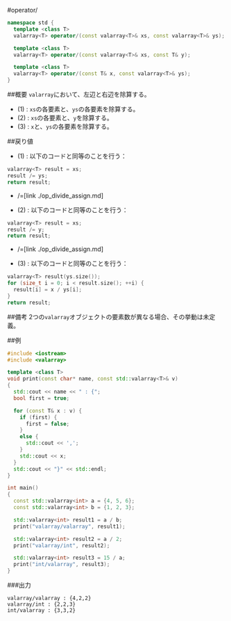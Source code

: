 #operator/
```cpp
namespace std {
  template <class T>
  valarray<T> operator/(const valarray<T>& xs, const valarray<T>& ys); // (1)

  template <class T>
  valarray<T> operator/(const valarray<T>& xs, const T& y);            // (2)

  template <class T>
  valarray<T> operator/(const T& x, const valarray<T>& ys);            // (3)
}
```

##概要
`valarray`において、左辺と右辺を除算する。

- (1) : `xs`の各要素と、`ys`の各要素を除算する。
- (2) : `xs`の各要素と、`y`を除算する。
- (3) : `x`と、`ys`の各要素を除算する。


##戻り値
- (1) : 以下のコードと同等のことを行う：

```cpp
valarray<T> result = xs;
result /= ys;
return result;
```
* /=[link ./op_divide_assign.md]


- (2) : 以下のコードと同等のことを行う：

```cpp
valarray<T> result = xs;
result /= y;
return result;
```
* /=[link ./op_divide_assign.md]


- (3) : 以下のコードと同等のことを行う：

```cpp
valarray<T> result(ys.size());
for (size_t i = 0; i < result.size(); ++i) {
  result[i] = x / ys[i];
}
return result;
```


##備考
2つの`valarray`オブジェクトの要素数が異なる場合、その挙動は未定義。


##例
```cpp
#include <iostream>
#include <valarray>

template <class T>
void print(const char* name, const std::valarray<T>& v)
{
  std::cout << name << " : {";
  bool first = true;

  for (const T& x : v) {
    if (first) {
      first = false;
    }
    else {
      std::cout << ',';
    }
    std::cout << x;
  }
  std::cout << "}" << std::endl;
}

int main()
{
  const std::valarray<int> a = {4, 5, 6};
  const std::valarray<int> b = {1, 2, 3};

  std::valarray<int> result1 = a / b;
  print("valarray/valarray", result1);

  std::valarray<int> result2 = a / 2;
  print("valarray/int", result2);

  std::valarray<int> result3 = 15 / a;
  print("int/valarray", result3);
}
```

###出力
```
valarray/valarray : {4,2,2}
valarray/int : {2,2,3}
int/valarray : {3,3,2}
```



